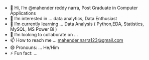 - 👋 Hi, I’m @mahender reddy narra, Post Graduate in Computer Applications
- 👀 I’m interested in ... data analytics,  Data Enthusiast 
- 🌱 I’m currently learning ... Data Analysis ( Python,EDA, Statistics, MySQL, MS Power Bi )
- 💞️ I’m looking to collaborate on ...
- 📫 How to reach me ... mahender.narra123@gmail.com
- 😄 Pronouns: ... He/Him
- ⚡ Fun fact: ...

<!---
mahireddy8/mahireddy8 is a ✨ special ✨ repository because its `README.md` (this file) appears on your GitHub profile.
You can click the Preview link to take a look at your changes.
--->
